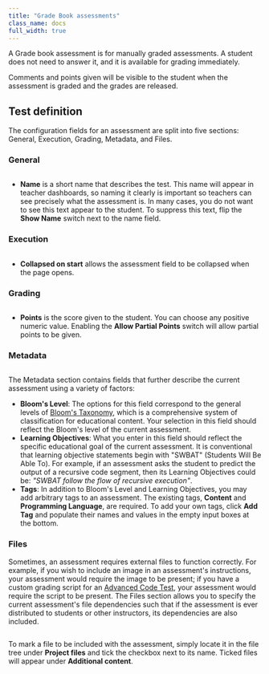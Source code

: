 ```yaml
---
title: "Grade Book assessments"
class_name: docs
full_width: true
---
```


A Grade book assessment is for manually graded assessments. A student does not need to answer it, and it is available for grading immediately.

Comments and points given will be visible to the student when the assessment is graded and the grades are released.

## Test definition
The configuration fields for an assessment are split into five sections: General, Execution, Grading, Metadata, and Files.

### General
<img alt="" src="/img/docs/guides/assessment_gradebook_general.png" class="simple"/>

- **Name** is a short name that describes the test. This name will appear in teacher dashboards, so naming it clearly is important so teachers can see precisely what the assessment is. In many cases, you do not want to see this text appear to the student. To suppress this text, flip the **Show Name** switch next to the name field.

### Execution
<img alt="" src="/img/docs/guides/assessment_gradebook_exec.png" class="simple"/>

- **Collapsed on start** allows the assessment field to be collapsed when the page opens.

### Grading
<img alt="" src="/img/docs/guides/assessment_gradebook_grading.png" class="simple"/>

- **Points** is the score given to the student. You can choose any positive numeric value. Enabling the **Allow Partial Points** switch will allow partial points to be given.

### Metadata

<img alt="" src="/img/docs/guides/assessment_metadata.png" class="simple"/>

The Metadata section contains fields that further describe the current assessment using a variety of factors:

- **Bloom's Level**: The options for this field correspond to the general levels of [Bloom's Taxonomy](https://cft.vanderbilt.edu/guides-sub-pages/blooms-taxonomy/), which is a comprehensive system of classification for educational content. Your selection in this field should reflect the Bloom's level of the current assessment.
- **Learning Objectives**:  What you enter in this field should reflect the specific educational goal of the current assessment. It is conventional that learning objective statements begin with "SWBAT" (Students Will Be Able To). For example, if an assessment asks the student to predict the output of a recursive code segment, then its Learning Objectives could be: _"SWBAT follow the flow of recursive execution"_.
- **Tags**: In addition to Bloom's Level and Learning Objectives, you may add arbitrary tags to an assessment. The existing tags, **Content** and **Programming Language**, are required. To add your own tags, click **Add Tag** and populate their names and values in the empty input boxes at the bottom.

### Files

Sometimes, an assessment requires external files to function correctly. For example, if you wish to include an image in an assessment's instructions, your assessment would require the image to be present; if you have a custom grading script for an [Advanced Code Test](/docs/content/authoring/assessments/assessments-code-tests/), your assessment would require the script to be present. The Files section allows you to specify the current assessment's file dependencies such that if the assessment is ever distributed to students or other instructors, its dependencies are also included.

<img alt="" src="/img/docs/guides/assessment_files.png" class="simple"/>

To mark a file to be included with the assessment, simply locate it in the file tree under **Project files** and tick the checkbox next to its name. Ticked files will appear under **Additional content**.